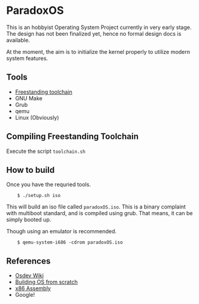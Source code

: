 # ParadoxOS
This is an hobbyist Operating System Project currently in very early stage. The design has not been finalized yet, hence no formal design docs is available.

At the moment, the aim is to initialize the kernel properly to utilize modern system features.

## Tools

* [Freestanding toolchain](https://wiki.osdev.org/GCC_Cross-Compiler)
* GNU Make
* Grub
* qemu
* Linux (Obviously)

## Compiling Freestanding Toolchain
Execute the script `toolchain.sh`

## How to build

Once you have the requried tools.
```
    $ ./setup.sh iso
```
This will build an iso file called `paradoxOS.iso`. This is a binary complaint with multiboot standard, and is compiled using grub. That means, it can be simply booted up.

Though using an emulator is recommended.

```
    $ qemu-system-i686 -cdrom paradoxOS.iso
```
## References

* [Osdev Wiki](https://wiki.osdev.org)
* [Building OS from scratch](http://www.cs.bham.ac.uk/%7Eexr/lectures/opsys/10_11/lectures/os-dev.pdf)
* [x86 Assembly](https://en.wikibooks.org/wiki/X86_Assembly)
* Google!
